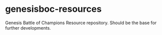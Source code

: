 # genesisboc-resources
Genesis Battle of Champions Resource repository. Should be the base for further developments.
